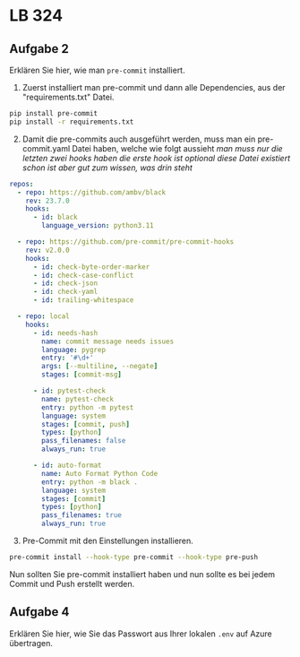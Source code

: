 # LB 324

## Aufgabe 2

Erklären Sie hier, wie man `pre-commit` installiert.

1. Zuerst installiert man pre-commit und dann alle Dependencies, aus der "requirements.txt" Datei.

```bash
pip install pre-commit
pip install -r requirements.txt
```

2. Damit die pre-commits auch ausgeführt werden, muss man ein pre-commit.yaml Datei haben, welche wie folgt aussieht
   _man muss nur die letzten zwei hooks haben die erste hook ist optional_
   _diese Datei existiert schon ist aber gut zum wissen, was drin steht_

```yaml
repos:
  - repo: https://github.com/ambv/black
    rev: 23.7.0
    hooks:
      - id: black
        language_version: python3.11

  - repo: https://github.com/pre-commit/pre-commit-hooks
    rev: v2.0.0
    hooks:
      - id: check-byte-order-marker
      - id: check-case-conflict
      - id: check-json
      - id: check-yaml
      - id: trailing-whitespace

  - repo: local
    hooks:
      - id: needs-hash
        name: commit message needs issues
        language: pygrep
        entry: '#\d+'
        args: [--multiline, --negate]
        stages: [commit-msg]

      - id: pytest-check
        name: pytest-check
        entry: python -m pytest
        language: system
        stages: [commit, push]
        types: [python]
        pass_filenames: false
        always_run: true

      - id: auto-format
        name: Auto Format Python Code
        entry: python -m black .
        language: system
        stages: [commit]
        types: [python]
        pass_filenames: true
        always_run: true
```

3.  Pre-Commit mit den Einstellungen installieren.

```bash
pre-commit install --hook-type pre-commit --hook-type pre-push
```

Nun sollten Sie pre-commit installiert haben und nun sollte es bei jedem Commit und Push erstellt werden.

## Aufgabe 4

Erklären Sie hier, wie Sie das Passwort aus Ihrer lokalen `.env` auf Azure übertragen.

```

```
